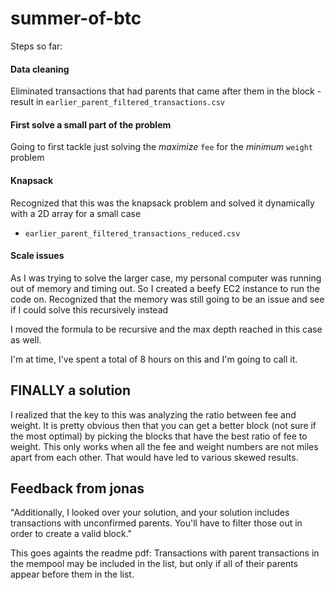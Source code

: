 # summer-of-btc

Steps so far:

#### Data cleaning

Eliminated transactions that had parents that came after them in the block - result
in `earlier_parent_filtered_transactions.csv`

#### First solve a small part of the problem

Going to first tackle just solving the _maximize_ `fee` for the _minimum_ `weight` problem

#### Knapsack

Recognized that this was the knapsack problem and solved it dynamically with a 2D array for a small case
- `earlier_parent_filtered_transactions_reduced.csv`

#### Scale issues

As I was trying to solve the larger case, my personal computer was running out of memory and timing out. So I created a
beefy EC2 instance to run the code on. Recognized that the memory was still going to be an issue and see if I could
solve this recursively instead

I moved the formula to be recursive and the max depth reached in this case as well.

I'm at time, I've spent a total of 8 hours on this and I'm going to call it. 

## FINALLY a solution

I realized that the key to this was analyzing the ratio between fee and weight. It is pretty obvious then that 
you can get a better block (not sure if the most optimal) by picking the blocks that have the best ratio of fee to weight. 
This only works when all the fee and weight numbers are not miles apart from each other. That would have 
led to various skewed results.

## Feedback from jonas

"Additionally, I looked over your solution, and your solution includes
transactions with unconfirmed parents. 
You'll have to filter those out in order to create a valid block."

This goes againts the readme pdf: 
Transactions with parent transactions in the mempool 
may be included in the list, but only if all of their 
parents appear before them in the list.